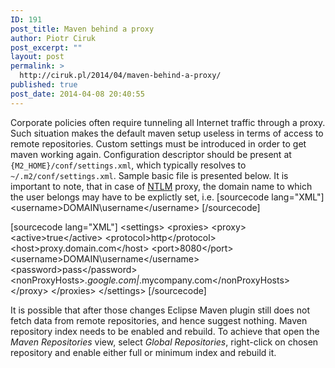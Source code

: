 ```yaml
---
ID: 191
post_title: Maven behind a proxy
author: Piotr Ciruk
post_excerpt: ""
layout: post
permalink: >
  http://ciruk.pl/2014/04/maven-behind-a-proxy/
published: true
post_date: 2014-04-08 20:40:55
---
```

Corporate policies often require tunneling all Internet traffic through a proxy. Such situation makes the default maven setup useless in terms of access to remote repositories. 
Custom settings must be introduced in order to get maven working again.
Configuration descriptor should be present at <code>{M2_HOME}/conf/settings.xml</code>, which typically resolves to <code>~/.m2/conf/settings.xml</code>. Sample basic file is presented below.
It is important to note, that in case of <a href="http://en.wikipedia.org/wiki/NT_LAN_Manager" target="_blank">NTLM</a> proxy, the domain name to which the user belongs may have to be explictly set, i.e.
[sourcecode lang="XML"]
&lt;username&gt;DOMAIN\username&lt;/username&gt;
[/sourcecode]

[sourcecode lang="XML"]
&lt;settings&gt;
	&lt;proxies&gt;
		&lt;proxy&gt;
			&lt;active&gt;true&lt;/active&gt;
			&lt;protocol&gt;http&lt;/protocol&gt;
			&lt;host&gt;proxy.domain.com&lt;/host&gt;
			&lt;port&gt;8080&lt;/port&gt;
			&lt;username&gt;DOMAIN\username&lt;/username&gt;
			&lt;password&gt;pass&lt;/password&gt;
			&lt;nonProxyHosts&gt;*.google.com|*.mycompany.com&lt;/nonProxyHosts&gt;
		&lt;/proxy&gt;
	&lt;/proxies&gt;
&lt;/settings&gt;
[/sourcecode]

It is possible that after those changes Eclipse Maven plugin still does not fetch data from remote repositories, and hence suggest nothing. Maven repository index needs to be enabled and rebuild.
To achieve that open the <em>Maven Repositories</em> view, select <em>Global Repositories</em>, right-click on chosen repository and enable either full or minimum index and rebuild it.